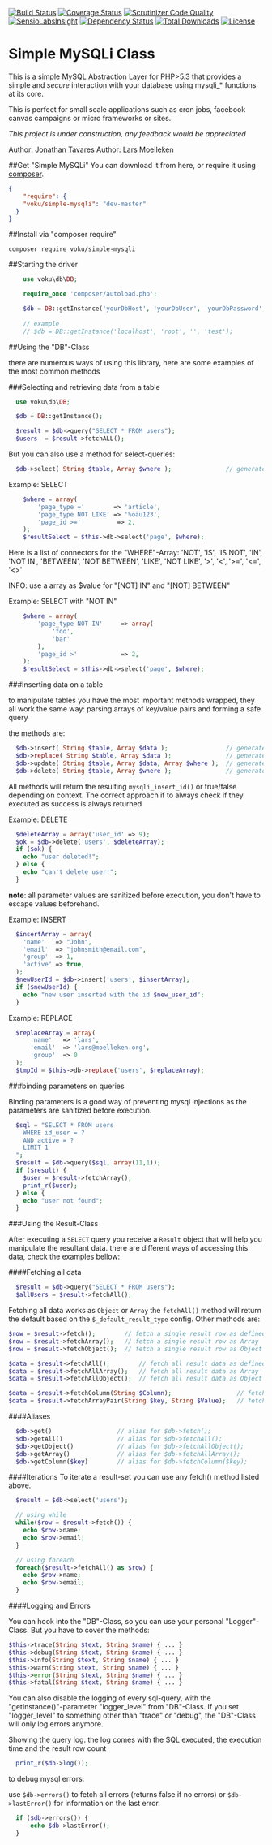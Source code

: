 [![Build Status](https://travis-ci.org/voku/simple-mysqli.svg?branch=master)](https://travis-ci.org/voku/simple-mysqli)
[![Coverage Status](https://coveralls.io/repos/voku/simple-mysqli/badge.svg?branch=master)](https://coveralls.io/r/voku/simple-mysqli?branch=master)
[![Scrutinizer Code Quality](https://scrutinizer-ci.com/g/voku/simple-mysqli/badges/quality-score.png?b=master)](https://scrutinizer-ci.com/g/voku/simple-mysqli/?branch=master)
[![SensioLabsInsight](https://insight.sensiolabs.com/projects/f1ad7660-6b85-4e1e-a7a3-8489b96b64f8/mini.png)](https://insight.sensiolabs.com/projects/f1ad7660-6b85-4e1e-a7a3-8489b96b64f8)
[![Dependency Status](https://www.versioneye.com/php/voku:simple-mysqli/dev-master/badge.svg)](https://www.versioneye.com/php/voku:simple-mysqli/dev-master)
[![Total Downloads](https://poser.pugx.org/voku/simple-mysqli/downloads)](https://packagist.org/packages/voku/simple-mysqli)
[![License](https://poser.pugx.org/voku/simple-mysqli/license.svg)](https://packagist.org/packages/voku/simple-mysqli)

Simple MySQLi Class
===================


This is a simple MySQL Abstraction Layer for PHP>5.3 that provides a simple and _secure_ interaction with your database using mysqli_* functions at its core.

This is perfect for small scale applications such as cron jobs, facebook canvas campaigns or micro frameworks or sites.

_This project is under construction, any feedback would be appreciated_

Author: [Jonathan Tavares](https://github.com/entomb)
Author: [Lars Moelleken](http://github.com/voku)


##Get "Simple MySQLi"
You can download it from here, or require it using [composer](https://packagist.org/packages/voku/simple-mysqli).
```json
{
    "require": {
    "voku/simple-mysqli": "dev-master"
  }
}
```

##Install via "composer require"
```shell
composer require voku/simple-mysqli
```


##Starting the driver

```php
    use voku\db\DB;

    require_once 'composer/autoload.php';

    $db = DB::getInstance('yourDbHost', 'yourDbUser', 'yourDbPassword', 'yourDbName');
    
    // example
    // $db = DB::getInstance('localhost', 'root', '', 'test');
```

##Using the "DB"-Class

there are numerous ways of using this library, here are some examples of the most common methods

###Selecting and retrieving data from a table

```php
  use voku\db\DB;

  $db = DB::getInstance();

  $result = $db->query("SELECT * FROM users");
  $users  = $result->fetchALL();
```

But you can also use a method for select-queries:

```php
  $db->select( String $table, Array $where );               // generate an SELECT query
```

Example: SELECT
```php
    $where = array(
        'page_type ='        => 'article',
        'page_type NOT LIKE' => '%öäü123',
        'page_id >='          => 2,
    );
    $resultSelect = $this->db->select('page', $where);
```

Here is a list of connectors for the "WHERE"-Array:
'NOT', 'IS', 'IS NOT', 'IN', 'NOT IN', 'BETWEEN', 'NOT BETWEEN', 'LIKE', 'NOT LIKE', '>', '<', '>=', '<=', '<>'

INFO: use a array as $value for "[NOT] IN" and "[NOT] BETWEEN"

Example: SELECT with "NOT IN"
```php
    $where = array(
        'page_type NOT IN'     => array(
            'foo',
            'bar'
        ),
        'page_id >'            => 2,
    );
    $resultSelect = $this->db->select('page', $where);
```


###Inserting data on a table

to manipulate tables you have the most important methods wrapped,
they all work the same way: parsing arrays of key/value pairs and forming a safe query

the methods are:
```php
  $db->insert( String $table, Array $data );                // generate an INSERT query
  $db->replace( String $table, Array $data );               // generate an REPLACE query
  $db->update( String $table, Array $data, Array $where );  // generate an UPDATE query
  $db->delete( String $table, Array $where );               // generate a DELETE query
```

All methods will return the resulting `mysqli_insert_id()` or true/false depending on context.
The correct approach if to always check if they executed as success is always returned

Example: DELETE
```php
  $deleteArray = array('user_id' => 9);
  $ok = $db->delete('users', $deleteArray);
  if ($ok) {
    echo "user deleted!";
  } else {
    echo "can't delete user!";
  }
```

**note**: all parameter values are sanitized before execution, you don\'t have to escape values beforehand.

Example: INSERT
```php
  $insertArray = array(
    'name'   => "John",
    'email'  => "johnsmith@email.com",
    'group'  => 1,
    'active' => true,
  );
  $newUserId = $db->insert('users', $insertArray);
  if ($newUserId) {
    echo "new user inserted with the id $new_user_id";
  }
```

Example: REPLACE
```php
  $replaceArray = array(
      'name'   => 'lars',
      'email'  => 'lars@moelleken.org',
      'group'  => 0
  );
  $tmpId = $this->db->replace('users', $replaceArray);
```

###binding parameters on queries

Binding parameters is a good way of preventing mysql injections as the parameters are sanitized before execution.

```php
  $sql = "SELECT * FROM users 
    WHERE id_user = ? 
    AND active = ? 
    LIMIT 1
  ";
  $result = $db->query($sql, array(11,1));
  if ($result) {
    $user = $result->fetchArray();
    print_r($user);
  } else {
    echo "user not found";
  }
```

###Using the Result-Class

After executing a `SELECT` query you receive a `Result` object that will help you manipulate the resultant data.
there are different ways of accessing this data, check the examples bellow:

####Fetching all data
```php
  $result = $db->query("SELECT * FROM users");
  $allUsers = $result->fetchAll();
```
Fetching all data works as `Object` or `Array` the `fetchAll()` method will return the default based on the `$_default_result_type` config.
Other methods are:

```php
$row = $result->fetch();        // fetch a single result row as defined by the config (Array or Object)
$row = $result->fetchArray();   // fetch a single result row as Array
$row = $result->fetchObject();  // fetch a single result row as Object

$data = $result->fetchAll();        // fetch all result data as defined by the config (Array or Object)
$data = $result->fetchAllArray();   // fetch all result data as Array
$data = $result->fetchAllObject();  // fetch all result data as Object

$data = $result->fetchColumn(String $Column);                  // fetch a single column in a 1 dimention Array
$data = $result->fetchArrayPair(String $key, String $Value);   // fetch data as a key/value pair Array.
```

####Aliases
```php
  $db->get()                  // alias for $db->fetch();
  $db->getAll()               // alias for $db->fetchAll();
  $db->getObject()            // alias for $db->fetchAllObject();
  $db->getArray()             // alias for $db->fetchAllArray();
  $db->getColumn($key)        // alias for $db->fetchColumn($key);
```

####Iterations
To iterate a result-set you can use any fetch() method listed above.

```php
  $result = $db->select('users');

  // using while
  while($row = $result->fetch()) {
    echo $row->name;
    echo $row->email;
  }

  // using foreach
  foreach($result->fetchAll() as $row) {
    echo $row->name;
    echo $row->email;
  }
```

####Logging and Errors

You can hook into the "DB"-Class, so you can use your personal "Logger"-Class. But you have to cover the methods:

```php
$this->trace(String $text, String $name) { ... }
$this->debug(String $text, String $name) { ... }
$this->info(String $text, String $name) { ... }
$this->warn(String $text, String $name) { ... } 
$this->error(String $text, String $name) { ... }
$this->fatal(String $text, String $name) { ... }
```

You can also disable the logging of every sql-query, with the "getInstance()"-parameter "logger_level" from "DB"-Class.
If you set "logger_level" to something other than "trace" or "debug", the "DB"-Class will only log errors anymore.

Showing the query log. the log comes with the SQL executed, the execution time and the result row count
```php
  print_r($db->log());
```

to debug mysql errors:

use `$db->errors()` to fetch all errors (returns false if no errors) or `$db->lastError()` for information on the last error.

```php
  if ($db->errors()) {
      echo $db->lastError();
  }
```




